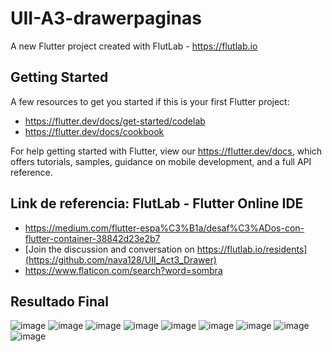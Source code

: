 # UII-A3-drawerpaginas

A new Flutter project created with FlutLab - https://flutlab.io

## Getting Started

A few resources to get you started if this is your first Flutter project:

- https://flutter.dev/docs/get-started/codelab
- https://flutter.dev/docs/cookbook

For help getting started with Flutter, view our
https://flutter.dev/docs, which offers tutorials,
samples, guidance on mobile development, and a full API reference.

## Link de referencia: FlutLab - Flutter Online IDE
- https://medium.com/flutter-espa%C3%B1a/desaf%C3%ADos-con-flutter-container-38842d23e2b7
- [Join the discussion and conversation on https://flutlab.io/residents](https://github.com/nava128/UII_Act3_Drawer)
-  https://www.flaticon.com/search?word=sombra

## Resultado Final
![image](https://github.com/MorenoIA128/UII-A3-drawer/assets/143743685/38e4b56e-c07d-4dc3-96b1-3e13d6a6aba8)
![image](https://github.com/MorenoIA128/UII-A3-drawer/assets/143743685/39fa636e-8b15-4fa1-b088-638686492187)
![image](https://github.com/MorenoIA128/UII-A3-drawer/assets/143743685/94e952d0-dbdf-4717-8fdd-5198f4df7a36)
![image](https://github.com/MorenoIA128/UII-A3-drawer/assets/143743685/80066152-37a4-46b9-b9b7-7fc4bb535046)
![image](https://github.com/MorenoIA128/UII-A3-drawer/assets/143743685/50292b64-ae7d-4bf6-80f8-9e24ff681e4f)
![image](https://github.com/MorenoIA128/UII-A3-drawer/assets/143743685/5a9d5221-356c-4a01-9b16-da4ea70ea3e0)
![image](https://github.com/MorenoIA128/UII-A3-drawer/assets/143743685/e674aa64-64a9-4eed-bf24-ac96a863b57b)
![image](https://github.com/MorenoIA128/UII-A3-drawer/assets/143743685/22dd078d-73c5-48bc-8592-924a5893f047)
![image](https://github.com/MorenoIA128/UII-A3-drawer/assets/143743685/3a208c4d-815d-400f-8fa7-059892e8b7c7)

